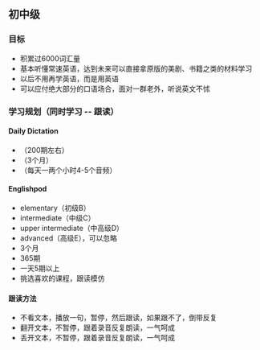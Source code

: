 ## 初中级

### 目标

* 积累过6000词汇量
* 基本听懂常速英语，达到未来可以直接拿原版的美剧、书籍之类的材料学习
* 以后不用再学英语，而是用英语
* 可以应付绝大部分的口语场合，面对一群老外，听说英文不怵


### 学习规划（同时学习  --  跟读）

#### Daily Dictation

* （200期左右）
* （3个月）
* （每天一两个小时4-5个音频）

#### Englishpod

* elementary（初级B）
* intermediate（中级C）
* upper intermediate（中高级D）
* advanced（高级E），可以忽略
* 3个月
*  365期
* 一天5期以上
* 挑选喜欢的课程，跟读模仿

#### 跟读方法

* 不看文本，播放一句，暂停，然后跟读，如果跟不了，倒带反复
* 翻开文本，不暂停，跟着录音反复朗读，一气呵成
* 丢开文本，不暂停，跟着录音反复朗读，一气呵成
